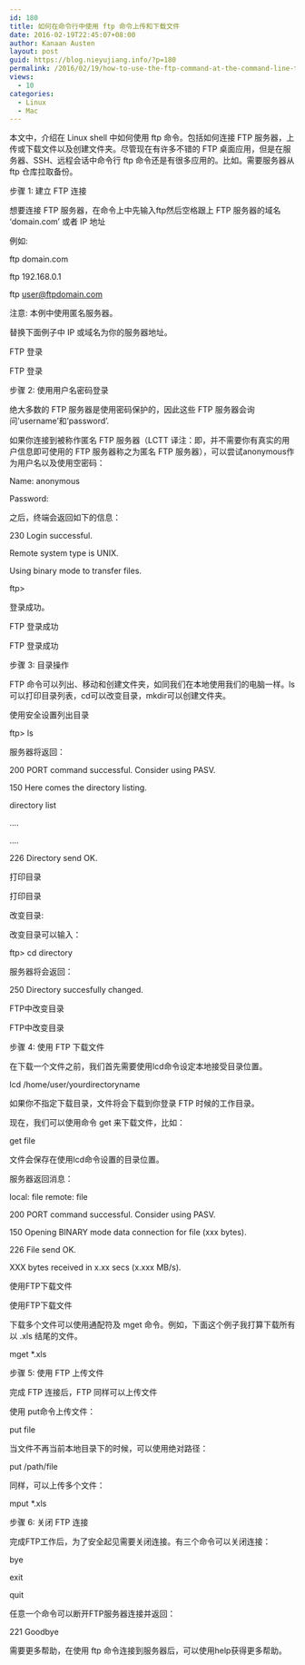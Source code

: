 ```yaml
---
id: 180
title: 如何在命令行中使用 ftp 命令上传和下载文件
date: 2016-02-19T22:45:07+08:00
author: Kanaan Austen
layout: post
guid: https://blog.nieyujiang.info/?p=180
permalink: /2016/02/19/how-to-use-the-ftp-command-at-the-command-line-to-upload-and-download-files/
views:
  - 10
categories:
  - Linux
  - Mac
---
```

本文中，介绍在 Linux shell 中如何使用 ftp 命令。包括如何连接 FTP 服务器，上传或下载文件以及创建文件夹。尽管现在有许多不错的 FTP 桌面应用，但是在服务器、SSH、远程会话中命令行 ftp 命令还是有很多应用的。比如。需要服务器从 ftp 仓库拉取备份。
  
步骤 1: 建立 FTP 连接

想要连接 FTP 服务器，在命令上中先输入ftp然后空格跟上 FTP 服务器的域名 &#8216;domain.com&#8217; 或者 IP 地址

例如:

ftp domain.com
  
ftp 192.168.0.1
  
ftp user@ftpdomain.com
  
注意: 本例中使用匿名服务器。

替换下面例子中 IP 或域名为你的服务器地址。

FTP 登录
  
FTP 登录
  
步骤 2: 使用用户名密码登录

绝大多数的 FTP 服务器是使用密码保护的，因此这些 FTP 服务器会询问&#8217;username&#8217;和&#8217;password&#8217;.

如果你连接到被称作匿名 FTP 服务器（LCTT 译注：即，并不需要你有真实的用户信息即可使用的 FTP 服务器称之为匿名 FTP 服务器），可以尝试anonymous作为用户名以及使用空密码：

Name: anonymous
  
Password:
  
之后，终端会返回如下的信息：

230 Login successful.
  
Remote system type is UNIX.
  
Using binary mode to transfer files.
  
ftp>
  
登录成功。

FTP 登录成功
  
FTP 登录成功
  
步骤 3: 目录操作

FTP 命令可以列出、移动和创建文件夹，如同我们在本地使用我们的电脑一样。ls可以打印目录列表，cd可以改变目录，mkdir可以创建文件夹。

使用安全设置列出目录

ftp> ls
  
服务器将返回：

200 PORT command successful. Consider using PASV.
  
150 Here comes the directory listing.
  
directory list
  
&#8230;.
  
&#8230;.
  
226 Directory send OK.
  
打印目录
  
打印目录
  
改变目录:

改变目录可以输入：

ftp> cd directory
  
服务器将会返回：

250 Directory succesfully changed.
  
FTP中改变目录
  
FTP中改变目录
  
步骤 4: 使用 FTP 下载文件

在下载一个文件之前，我们首先需要使用lcd命令设定本地接受目录位置。

lcd /home/user/yourdirectoryname
  
如果你不指定下载目录，文件将会下载到你登录 FTP 时候的工作目录。

现在，我们可以使用命令 get 来下载文件，比如：

get file
  
文件会保存在使用lcd命令设置的目录位置。

服务器返回消息：

local: file remote: file
  
200 PORT command successful. Consider using PASV.
  
150 Opening BINARY mode data connection for file (xxx bytes).
  
226 File send OK.
  
XXX bytes received in x.xx secs (x.xxx MB/s).
  
使用FTP下载文件
  
使用FTP下载文件
  
下载多个文件可以使用通配符及 mget 命令。例如，下面这个例子我打算下载所有以 .xls 结尾的文件。

mget *.xls
  
步骤 5: 使用 FTP 上传文件

完成 FTP 连接后，FTP 同样可以上传文件

使用 put命令上传文件：

put file
  
当文件不再当前本地目录下的时候，可以使用绝对路径：

put /path/file
  
同样，可以上传多个文件：

mput *.xls
  
步骤 6: 关闭 FTP 连接

完成FTP工作后，为了安全起见需要关闭连接。有三个命令可以关闭连接：

bye
  
exit
  
quit
  
任意一个命令可以断开FTP服务器连接并返回：

221 Goodbye

需要更多帮助，在使用 ftp 命令连接到服务器后，可以使用help获得更多帮助。